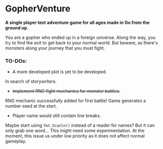 # GopherVenture
__A single player text adventure game for all ages
made in Go from the ground up.__

You are a gopher who ended up in a foreign universe.
Along the way, you try to find the exit to get back to
your normal world. But beware, as there's monsters along
your journey that you must fight.

### TO-DOs:
* A more developed plot is yet to be developed.

In search of storywriters.

* ~~Implement RNG fight mechanics for monster battles.~~

RNG mechanic successfully added for first battle! Game
generates a number seed at the start.

* Player name would still contain line breaks.

Maybe start using `fmt.Scanln()` instead of a reader for
names? But it can only grab one word... This might need
some experimentation. At the moment, this issue us under
low priority as it does not affect normal gameplay.
